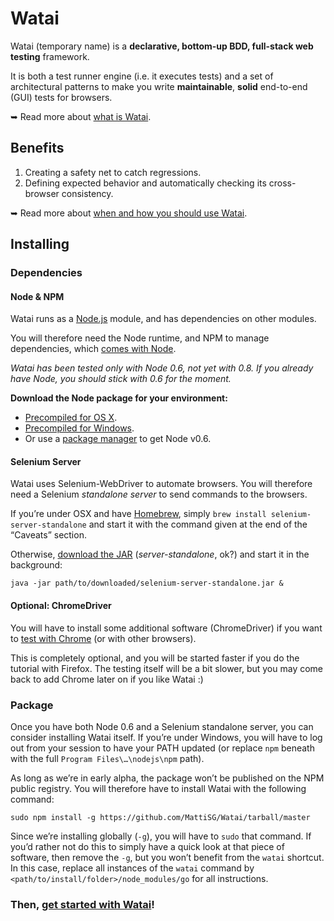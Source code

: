 Watai
=====

Watai (temporary name) is a **declarative, bottom-up BDD, full-stack web testing** framework.

It is both a test runner engine (i.e. it executes tests) and a set of architectural patterns to make you write **maintainable**, **solid** end-to-end (GUI) tests for browsers.

➥ Read more about [what is Watai](https://github.com/MattiSG/Watai/wiki/Definition).

Benefits
--------

1. Creating a safety net to catch regressions.
2. Defining expected behavior and automatically checking its cross-browser consistency.

➥ Read more about [when and how you should use Watai](https://github.com/MattiSG/Watai/wiki/Rationale).

Installing
----------

### Dependencies ###

#### Node & NPM ####

Watai runs as a [Node.js](http://nodejs.org) module, and has dependencies on other modules.

You will therefore need the Node runtime, and NPM to manage dependencies, which [comes with Node](http://npmjs.org/doc/README.html#Super-Easy-Install).

_Watai has been tested only with Node 0.6, not yet with 0.8. If you already have Node, you should stick with 0.6 for the moment._

**Download the Node package for your environment:**

- [Precompiled for OS X](http://nodejs.org/dist/v0.6.18/node-v0.6.18.pkg).
- [Precompiled for Windows](http://nodejs.org/dist/v0.6.18/node-v0.6.18.msi).
- Or use a [package manager](https://github.com/joyent/node/wiki/Installing-Node.js-via-package-manager) to get Node v0.6.

#### Selenium Server ####

Watai uses Selenium-WebDriver to automate browsers. You will therefore need a Selenium _standalone server_ to send commands to the browsers.

If you’re under OSX and have [Homebrew](http://mxcl.github.com/homebrew/), simply `brew install selenium-server-standalone` and start it with the command given at the end of the “Caveats” section.

Otherwise, [download the JAR](https://code.google.com/p/selenium/downloads/detail?name=selenium-server-standalone-2.24.1.jar) (_server-standalone_, ok?) and start it in the background:

	java -jar path/to/downloaded/selenium-server-standalone.jar &

#### Optional: ChromeDriver ####

You will have to install some additional software (ChromeDriver) if you want to [test with Chrome](https://github.com/MattiSG/Watai/wiki/Testing-with-Chrome) (or with other browsers).

This is completely optional, and you will be started faster if you do the tutorial with Firefox. The testing itself will be a bit slower, but you may come back to add Chrome later on if you like Watai  :)

### Package ###

Once you have both Node 0.6 and a Selenium standalone server, you can consider installing Watai itself. If you’re under Windows, you will have to log out from your session to have your PATH updated (or replace `npm` beneath with the full `Program Files\…\nodejs\npm` path).

As long as we’re in early alpha, the package won’t be published on the NPM public registry. You will therefore have to install Watai with the following command:

	sudo npm install -g https://github.com/MattiSG/Watai/tarball/master

Since we’re installing globally (`-g`), you will have to `sudo` that command. If you’d rather not do this to simply have a quick look at that piece of software, then remove the `-g`, but you won’t benefit from the `watai` shortcut. In this case, replace all instances of the `watai` command by `<path/to/install/folder>/node_modules/go` for all instructions.

### Then, [get started with Watai](https://github.com/MattiSG/Watai/wiki)! ###

